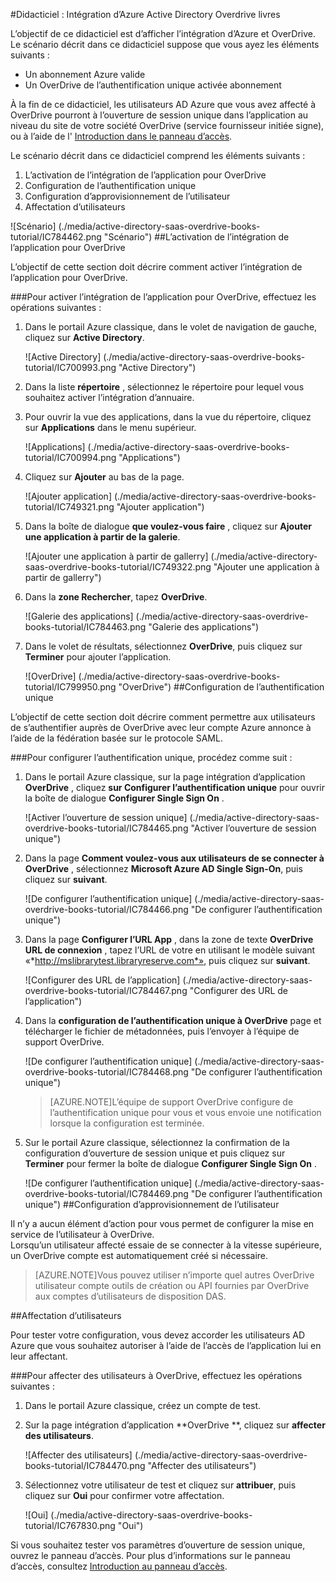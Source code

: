 <properties 
    pageTitle="Didacticiel : Intégration d’Azure Active Directory avec carnets de Overdrive | Microsoft Azure" 
    description="Apprenez à utiliser des livres de Overdrive avec Azure Active Directory pour activer l’ouverture de session unique, la mise en service automatique et bien plus encore !" 
    services="active-directory" 
    authors="jeevansd"  
    documentationCenter="na" 
    manager="femila"/>
<tags 
    ms.service="active-directory" 
    ms.devlang="na" 
    ms.topic="article" 
    ms.tgt_pltfrm="na" 
    ms.workload="identity" 
    ms.date="09/29/2016" 
    ms.author="jeedes" />

#<a name="tutorial-azure-active-directory-integration-with-overdrive-books"></a>Didacticiel : Intégration d’Azure Active Directory Overdrive livres
  
L’objectif de ce didacticiel est d’afficher l’intégration d’Azure et OverDrive.  
Le scénario décrit dans ce didacticiel suppose que vous ayez les éléments suivants :

-   Un abonnement Azure valide
-   Un OverDrive de l’authentification unique activée abonnement
  
À la fin de ce didacticiel, les utilisateurs AD Azure que vous avez affecté à OverDrive pourront à l’ouverture de session unique dans l’application au niveau du site de votre société OverDrive (service fournisseur initiée signe), ou à l’aide de l' [Introduction dans le panneau d’accès](active-directory-saas-access-panel-introduction.md).
  
Le scénario décrit dans ce didacticiel comprend les éléments suivants :

1.  L’activation de l’intégration de l’application pour OverDrive
2.  Configuration de l’authentification unique
3.  Configuration d’approvisionnement de l’utilisateur
4.  Affectation d’utilisateurs

![Scénario] (./media/active-directory-saas-overdrive-books-tutorial/IC784462.png "Scénario")
##<a name="enabling-the-application-integration-for-overdrive"></a>L’activation de l’intégration de l’application pour OverDrive
  
L’objectif de cette section doit décrire comment activer l’intégration de l’application pour OverDrive.

###<a name="to-enable-the-application-integration-for-overdrive-perform-the-following-steps"></a>Pour activer l’intégration de l’application pour OverDrive, effectuez les opérations suivantes :

1.  Dans le portail Azure classique, dans le volet de navigation de gauche, cliquez sur **Active Directory**.

    ![Active Directory] (./media/active-directory-saas-overdrive-books-tutorial/IC700993.png "Active Directory")

2.  Dans la liste **répertoire** , sélectionnez le répertoire pour lequel vous souhaitez activer l’intégration d’annuaire.

3.  Pour ouvrir la vue des applications, dans la vue du répertoire, cliquez sur **Applications** dans le menu supérieur.

    ![Applications] (./media/active-directory-saas-overdrive-books-tutorial/IC700994.png "Applications")

4.  Cliquez sur **Ajouter** au bas de la page.

    ![Ajouter application] (./media/active-directory-saas-overdrive-books-tutorial/IC749321.png "Ajouter application")

5.  Dans la boîte de dialogue **que voulez-vous faire** , cliquez sur **Ajouter une application à partir de la galerie**.

    ![Ajouter une application à partir de gallerry] (./media/active-directory-saas-overdrive-books-tutorial/IC749322.png "Ajouter une application à partir de gallerry")

6.  Dans la **zone Rechercher**, tapez **OverDrive**.

    ![Galerie des applications] (./media/active-directory-saas-overdrive-books-tutorial/IC784463.png "Galerie des applications")

7.  Dans le volet de résultats, sélectionnez **OverDrive**, puis cliquez sur **Terminer** pour ajouter l’application.

    ![OverDrive] (./media/active-directory-saas-overdrive-books-tutorial/IC799950.png "OverDrive")
##<a name="configuring-single-sign-on"></a>Configuration de l’authentification unique
  
L’objectif de cette section doit décrire comment permettre aux utilisateurs de s’authentifier auprès de OverDrive avec leur compte Azure annonce à l’aide de la fédération basée sur le protocole SAML.

###<a name="to-configure-single-sign-on-perform-the-following-steps"></a>Pour configurer l’authentification unique, procédez comme suit :

1.  Dans le portail Azure classique, sur la page intégration d’application **OverDrive** , cliquez **sur Configurer l’authentification unique** pour ouvrir la boîte de dialogue **Configurer Single Sign On** .

    ![Activer l’ouverture de session unique] (./media/active-directory-saas-overdrive-books-tutorial/IC784465.png "Activer l’ouverture de session unique")

2.  Dans la page **Comment voulez-vous aux utilisateurs de se connecter à OverDrive** , sélectionnez **Microsoft Azure AD Single Sign-On**, puis cliquez sur **suivant**.

    ![De configurer l’authentification unique] (./media/active-directory-saas-overdrive-books-tutorial/IC784466.png "De configurer l’authentification unique")

3.  Dans la page **Configurer l’URL App** , dans la zone de texte **OverDrive URL de connexion** , tapez l’URL de votre en utilisant le modèle suivant «*http://mslibrarytest.libraryreserve.com*», puis cliquez sur **suivant**.

    ![Configurer des URL de l’application] (./media/active-directory-saas-overdrive-books-tutorial/IC784467.png "Configurer des URL de l’application")

4.  Dans la **configuration de l’authentification unique à OverDrive** page et télécharger le fichier de métadonnées, puis l’envoyer à l’équipe de support OverDrive.

    ![De configurer l’authentification unique] (./media/active-directory-saas-overdrive-books-tutorial/IC784468.png "De configurer l’authentification unique")

    >[AZURE.NOTE]L’équipe de support OverDrive configure de l’authentification unique pour vous et vous envoie une notification lorsque la configuration est terminée.

5.  Sur le portail Azure classique, sélectionnez la confirmation de la configuration d’ouverture de session unique et puis cliquez sur **Terminer** pour fermer la boîte de dialogue **Configurer Single Sign On** .

    ![De configurer l’authentification unique] (./media/active-directory-saas-overdrive-books-tutorial/IC784469.png "De configurer l’authentification unique")
##<a name="configuring-user-provisioning"></a>Configuration d’approvisionnement de l’utilisateur
  
Il n’y a aucun élément d’action pour vous permet de configurer la mise en service de l’utilisateur à OverDrive.  
Lorsqu’un utilisateur affecté essaie de se connecter à la vitesse supérieure, un OverDrive compte est automatiquement créé si nécessaire.

>[AZURE.NOTE]Vous pouvez utiliser n’importe quel autres OverDrive utilisateur compte outils de création ou API fournies par OverDrive aux comptes d’utilisateurs de disposition DAS.

##<a name="assigning-users"></a>Affectation d’utilisateurs
  
Pour tester votre configuration, vous devez accorder les utilisateurs AD Azure que vous souhaitez autoriser à l’aide de l’accès de l’application lui en leur affectant.

###<a name="to-assign-users-to-overdrive-perform-the-following-steps"></a>Pour affecter des utilisateurs à OverDrive, effectuez les opérations suivantes :

1.  Dans le portail Azure classique, créez un compte de test.

2.  Sur la page intégration d’application **OverDrive **, cliquez sur **affecter des utilisateurs**.

    ![Affecter des utilisateurs] (./media/active-directory-saas-overdrive-books-tutorial/IC784470.png "Affecter des utilisateurs")

3.  Sélectionnez votre utilisateur de test et cliquez sur **attribuer**, puis cliquez sur **Oui** pour confirmer votre affectation.

    ![Oui] (./media/active-directory-saas-overdrive-books-tutorial/IC767830.png "Oui")
  
Si vous souhaitez tester vos paramètres d’ouverture de session unique, ouvrez le panneau d’accès. Pour plus d’informations sur le panneau d’accès, consultez [Introduction au panneau d’accès](active-directory-saas-access-panel-introduction.md).